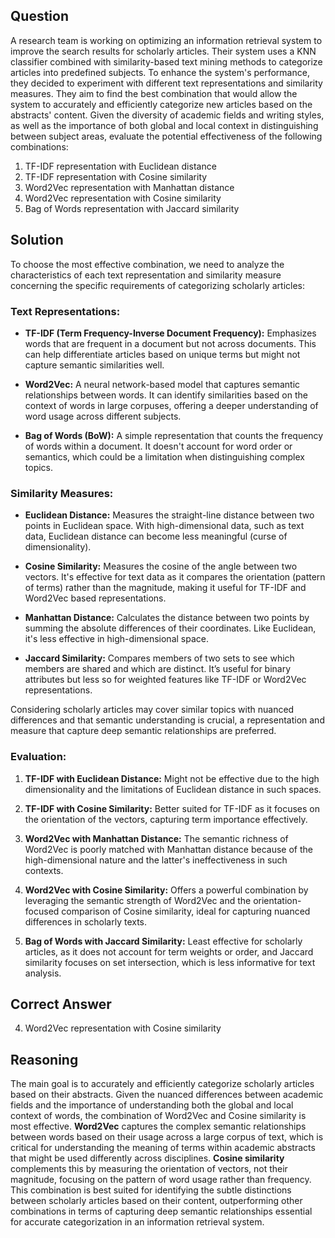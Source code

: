 ## Question

A research team is working on optimizing an information retrieval system to improve the search results for scholarly articles. Their system uses a KNN classifier combined with similarity-based text mining methods to categorize articles into predefined subjects. To enhance the system's performance, they decided to experiment with different text representations and similarity measures. They aim to find the best combination that would allow the system to accurately and efficiently categorize new articles based on the abstracts' content. Given the diversity of academic fields and writing styles, as well as the importance of both global and local context in distinguishing between subject areas, evaluate the potential effectiveness of the following combinations:

1. TF-IDF representation with Euclidean distance
2. TF-IDF representation with Cosine similarity
3. Word2Vec representation with Manhattan distance
4. Word2Vec representation with Cosine similarity
5. Bag of Words representation with Jaccard similarity

## Solution

To choose the most effective combination, we need to analyze the characteristics of each text representation and similarity measure concerning the specific requirements of categorizing scholarly articles:

### Text Representations:

- **TF-IDF (Term Frequency-Inverse Document Frequency):** Emphasizes words that are frequent in a document but not across documents. This can help differentiate articles based on unique terms but might not capture semantic similarities well.
  
- **Word2Vec:** A neural network-based model that captures semantic relationships between words. It can identify similarities based on the context of words in large corpuses, offering a deeper understanding of word usage across different subjects.
  
- **Bag of Words (BoW):** A simple representation that counts the frequency of words within a document. It doesn't account for word order or semantics, which could be a limitation when distinguishing complex topics.

### Similarity Measures:

- **Euclidean Distance:** Measures the straight-line distance between two points in Euclidean space. With high-dimensional data, such as text data, Euclidean distance can become less meaningful (curse of dimensionality).
  
- **Cosine Similarity:** Measures the cosine of the angle between two vectors. It's effective for text data as it compares the orientation (pattern of terms) rather than the magnitude, making it useful for TF-IDF and Word2Vec based representations.
  
- **Manhattan Distance:** Calculates the distance between two points by summing the absolute differences of their coordinates. Like Euclidean, it's less effective in high-dimensional space.
  
- **Jaccard Similarity:** Compares members of two sets to see which members are shared and which are distinct. It’s useful for binary attributes but less so for weighted features like TF-IDF or Word2Vec representations.

Considering scholarly articles may cover similar topics with nuanced differences and that semantic understanding is crucial, a representation and measure that capture deep semantic relationships are preferred.

### Evaluation:

1. **TF-IDF with Euclidean Distance:** Might not be effective due to the high dimensionality and the limitations of Euclidean distance in such spaces.
   
2. **TF-IDF with Cosine Similarity:** Better suited for TF-IDF as it focuses on the orientation of the vectors, capturing term importance effectively.
   
3. **Word2Vec with Manhattan Distance:** The semantic richness of Word2Vec is poorly matched with Manhattan distance because of the high-dimensional nature and the latter's ineffectiveness in such contexts.
   
4. **Word2Vec with Cosine Similarity:** Offers a powerful combination by leveraging the semantic strength of Word2Vec and the orientation-focused comparison of Cosine similarity, ideal for capturing nuanced differences in scholarly texts.
   
5. **Bag of Words with Jaccard Similarity:** Least effective for scholarly articles, as it does not account for term weights or order, and Jaccard similarity focuses on set intersection, which is less informative for text analysis.

## Correct Answer

4. Word2Vec representation with Cosine similarity

## Reasoning

The main goal is to accurately and efficiently categorize scholarly articles based on their abstracts. Given the nuanced differences between academic fields and the importance of understanding both the global and local context of words, the combination of Word2Vec and Cosine similarity is most effective. **Word2Vec** captures the complex semantic relationships between words based on their usage across a large corpus of text, which is critical for understanding the meaning of terms within academic abstracts that might be used differently across disciplines. **Cosine similarity** complements this by measuring the orientation of vectors, not their magnitude, focusing on the pattern of word usage rather than frequency. This combination is best suited for identifying the subtle distinctions between scholarly articles based on their content, outperforming other combinations in terms of capturing deep semantic relationships essential for accurate categorization in an information retrieval system.